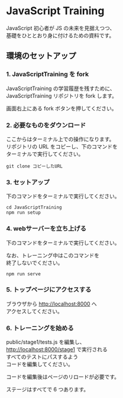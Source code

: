 JavaScript Training
===================

JavaScript 初心者が JS の未来を見据えつつ、  
基礎をひととおり身に付けるための資料です。



環境のセットアップ
------------------


### 1. JavaScriptTraining を fork

JavaScriptTraining の学習履歴を残すために、  
JavaScriptTraining リポジトリを fork します。

画面右上にある fork ボタンを押してください。


### 2. 必要なものをダウンロード

ここからはターミナル上での操作になります。  
リポジトリの URL をコピーし、下のコマンドを  
ターミナルで実行してください。

	git clone コピーしたURL


### 3. セットアップ

下のコマンドをターミナルで実行してください。

	cd JavaScriptTraining
	npm run setup


### 4. webサーバーを立ち上げる

下のコマンドをターミナルで実行してください。

なお、トレーニング中はこのコマンドを  
終了しないでください。

	npm run serve


### 5. トップページにアクセスする

ブラウザから [http://localhost:8000](http://localhost:8000) へ  
アクセスしてください。


### 6. トレーニングを始める

public/stage1/tests.js を編集し、  
[http://localhost:8000/stage1](http://localhost:8000/stage1) で実行される  
すべてのテストにパスするよう  
コードを編集してください。

コードを編集後はページのリロードが必要です。

ステージはすべてで 6 つあります。
